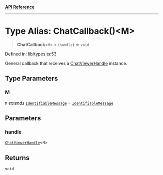 [**API Reference**](../README.md)

***

# Type Alias: ChatCallback()\<M\>

> **ChatCallback**\<`M`\> = (`handle`) => `void`

Defined in: [lib/types.ts:53](https://github.com/wix-incubator/chat-viewer/blob/2fbf016d3c8ddf9c67df1f283a6f305bdb2c2dc5/lib/types.ts#L53)

General callback that receives a [ChatViewerHandle](../interfaces/ChatViewerHandle.md) instance.

## Type Parameters

### M

`M` *extends* [`IdentifiableMessage`](IdentifiableMessage.md) = [`IdentifiableMessage`](IdentifiableMessage.md)

## Parameters

### handle

[`ChatViewerHandle`](../interfaces/ChatViewerHandle.md)\<`M`\>

## Returns

`void`
